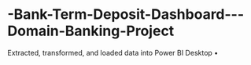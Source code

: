 # -Bank-Term-Deposit-Dashboard---Domain-Banking-Project
Extracted, transformed, and loaded data into Power BI Desktop •
